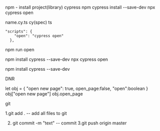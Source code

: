 npm - install project(library) cypress
npm cypress install --save-dev
npx cypress open

name.cy.ts
cy(spec)
ts

```
"scripts": {
    "open": "cypress open"
  },
```

npm run open

npm install cypress --save-dev
npx cypress open

npm install cypress --save-dev

DNR


let obj = {
  "open new page": true,
  open_page:false,
  "open":boolean
}
obj["open new page"]
obj.open_page

git

1.git add . -- add all files to git

  2. git commit -m "text" -- commit
  3.git push origin master